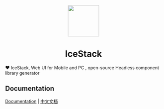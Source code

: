 <br>

<p align="center">
<img src="https://github.com/sonofmagic/icestack/raw/main/assets/logo.svg" style="width:100px;" />
</p>

<h1 align="center">IceStack</h1>

❤️ IceStack, Web UI for Mobile and PC , open-source Headless component library generator

## Documentation

[Documentation](https://ui.icebreaker.top/) | [中文文档](https://ui.icebreaker.top/zh-CN)
